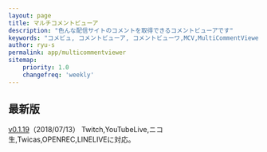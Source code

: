 ```yaml
---
layout: page
title: マルチコメントビューア
description: "色んな配信サイトのコメントを取得できるコメントビューアです"
keywords: "コメビュ, コメントビューア, コメントビューワ,MCV,MultiCommentViewer"
author: ryu-s
permalink: app/multicommentviewer
sitemap:
    priority: 1.0
    changefreq: 'weekly'	
---
```


## 最新版
[v0.1.19](http://int-main.net/app/MultiCommentViewer_v0.1.19.zip)（2018/07/13）  Twitch,YouTubeLive,ニコ生,Twicas,OPENREC,LINELIVEに対応。  

<!--## アルファ版-->

